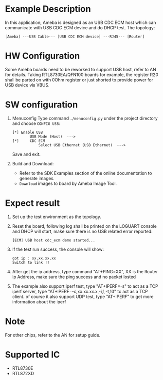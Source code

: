 # Example Description

In this application, Ameba is designed as an USB CDC ECM host which can communicate with USB CDC ECM device and do DHCP test.
The topology:
```
[Ameba] ---USB Cable--- [USB CDC ECM device] ---RJ45--- [Router]
```

# HW Configuration

Some Ameba boards need to be reworked to support USB host, refer to AN for details.
Taking RTL8730EA/QFN100 boards for example, the register R20 shall be parted on with 0Ohm register or just shorted to provide power for USB device via VBUS.

# SW configuration

1. Menuconfig
	Type command `./menuconfig.py` under the project directory and choose `CONFIG USB`:
	```
	[*] Enable USB
			USB Mode (Host)  --->
	[*] 	CDC ECM
				Select USB Ethernet (USB Ethernet)  --->
	```
	Save and exit.

2. Build and Download:
   * Refer to the SDK Examples section of the online documentation to generate images.
   * `Download` images to board by Ameba Image Tool.

# Expect result

1. Set up the test environment as the topology.

2. Reset the board, following log shall be printed on the LOGUART console and DHCP will start, make sure there is no USB related error reported:
	```
	[ECM] USB host cdc_ecm demo started...
	```

3. If the test run success, the console will show:
	```
	got ip : xx.xx.xx.xx
	Switch to link !!
	```

4. After get the ip address, type command "AT+PING=XX", XX is the Router Ip Address, make sure the ping success and no packet losted

5. The example also support iperf test, type "AT+IPERF=-s" to act as a TCP iperf server, type "AT+IPERF=-c,xx.xx.xx.x,-i,1,-t,10" to act as a TCP client. of course it also support UDP test, type "AT+IPERF" to get more information about the iperf

# Note

For other chips, refer to the AN for setup guide.

# Supported IC

- RTL8730E
- RTL872XD
